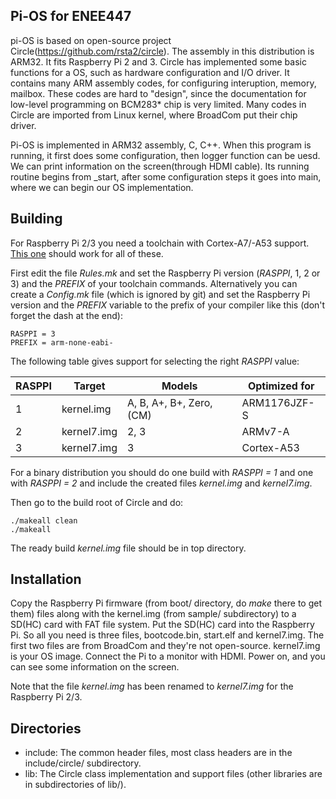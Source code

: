 Pi-OS for ENEE447
---------
pi-OS is based on open-source project Circle(https://github.com/rsta2/circle).
The assembly in this distribution is ARM32. It fits Raspberry Pi 2 and 3.
Circle has implemented some basic functions for a OS, such as hardware configuration and I/O driver. It  contains many ARM assembly codes, for configuring interuption, memory, mailbox. These codes are hard to "design", since the documentation for low-level programming on BCM283* chip is very limited. Many codes in Circle are imported from Linux kernel, where BroadCom put their chip driver. 

Pi-OS is implemented in ARM32 assembly, C, C++. When this program is running, it first does some configuration, then logger function can be uesd. We can print information on the screen(through HDMI cable). Its running routine begins from _start, after some configuration steps it goes into main, where we can begin our OS implementation. 


Building
--------

For Raspberry Pi 2/3 you need a toolchain with Cortex-A7/-A53 support. [This one](https://github.com/raspberrypi/tools/tree/master/arm-bcm2708/arm-rpi-4.9.3-linux-gnueabihf) should work for all of these.

First edit the file *Rules.mk* and set the Raspberry Pi version (*RASPPI*, 1, 2 or 3) and the *PREFIX* of your toolchain commands. Alternatively you can create a *Config.mk* file (which is ignored by git) and set the Raspberry Pi version and the *PREFIX* variable to the prefix of your compiler like this (don't forget the dash at the end):

`RASPPI = 3`  
`PREFIX = arm-none-eabi-`

The following table gives support for selecting the right *RASPPI* value:

| RASPPI | Target      | Models                   | Optimized for |
| ------ | ----------- | ------------------------ | ------------- |
|      1 | kernel.img  | A, B, A+, B+, Zero, (CM) | ARM1176JZF-S  |
|      2 | kernel7.img | 2, 3                     | ARMv7-A       |
|      3 | kernel7.img | 3                        | Cortex-A53    |

For a binary distribution you should do one build with *RASPPI = 1* and one with *RASPPI = 2* and include the created files *kernel.img* and *kernel7.img*.

Then go to the build root of Circle and do:

`./makeall clean`  
`./makeall`

The ready build *kernel.img* file should be in top directory. 




Installation
------------

Copy the Raspberry Pi firmware (from boot/ directory, do *make* there to get them) files along with the kernel.img (from sample/ subdirectory) to a SD(HC) card with FAT file system. Put the SD(HC) card into the Raspberry Pi. So all you need is three files, bootcode.bin, start.elf and kernel7.img. The first two files are from BroadCom and they're not open-source. kernel7.img is your OS image. Connect the Pi to a monitor with HDMI. Power on, and you can see some information on the screen.

Note that the file *kernel.img* has been renamed to *kernel7.img* for the Raspberry Pi 2/3.

Directories
-----------

* include: The common header files, most class headers are in the include/circle/ subdirectory.
* lib: The Circle class implementation and support files (other libraries are in subdirectories of lib/).

